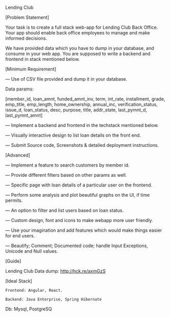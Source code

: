 Lending Club

[Problem Statement]

Your task is to create a full stack web-app for Lending Club Back Office. Your app should enable back office employees to manage and make informed decisions.

We have provided data which you have to dump in your database, and consume in your web app. You are supposed to write a backend and frontend in stack mentioned below.


[Minimum Requirement]

— Use of CSV file provided and dump it in your database.

 

Data params:

[member_id, loan_amnt, funded_amnt_inv, term, int_rate, installment, grade, emp_title, emp_length, home_ownership, annual_inc, verification_status, issue_d, loan_status, desc, purpose, title, addr_state, last_pymnt_d, last_pymnt_amnt]

— Implement a backend and frontend in the techstack mentioned below.

— Visually interactive design to list​ loan details on the front end.

— Submit​ Source code, Screenshots & detailed deployment instructions.


 

[Advanced]

— Implement a feature to search customers by member id.

— Provide different filters based on other params as well.

— Specific page with loan details of a particular user on the frontend.

— Perform some analysis and plot beautiful graphs on the UI, if time permits.

— An option to filter and list users based on loan status.

— Custom design, font and icons to make webapp more user ­friendly.

— Use your imagination and add features which would make things easier for end users.

— Beautify; Comment; Documented code; handle Input Exceptions, Unicode and Null values.


[Guide]

Lending Club Data dump:  http://hck.re/axmGzS


[Ideal Stack]

 

    Frontend: Angular, React.

    Backend: Java Enterprise, Spring Hibernate

Db: Mysql, PostgreSQ
